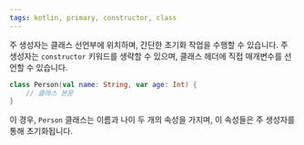 ```yaml
---
tags: kotlin, primary, constructor, class
---
```

주 생성자는 클래스 선언부에 위치하며, 간단한 초기화 작업을 수행할 수 있습니다. 주 생성자는 `constructor` 키워드를 생략할 수 있으며, 클래스 헤더에 직접 매개변수를 선언할 수 있습니다.
```kotlin
class Person(val name: String, var age: Int) {     
	// 클래스 본문 
}
```

이 경우, `Person` 클래스는 이름과 나이 두 개의 속성을 가지며, 이 속성들은 주 생성자를 통해 초기화됩니다.